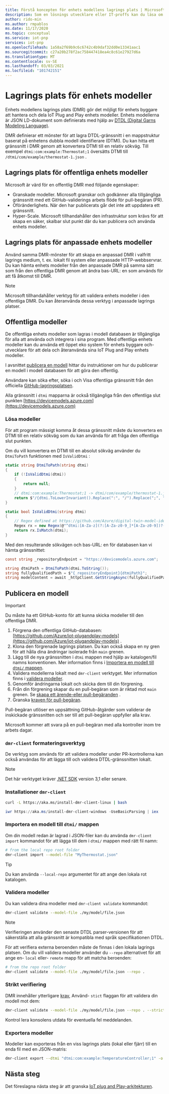 ```yaml
---
title: Förstå koncepten för enhets modellens lagrings plats | Microsoft Docs
description: Som en lösnings utvecklare eller IT-proffs kan du läsa om de grundläggande begreppen för enhets modellens lagrings plats.
author: rido-min
ms.author: rmpablos
ms.date: 11/17/2020
ms.topic: conceptual
ms.service: iot-pnp
services: iot-pnp
ms.openlocfilehash: 1a58a2f69b9c6c6742c4b9daf32dd0e13341aac1
ms.sourcegitcommit: c27a20b278f2ac758447418ea4c8c61e27927d6a
ms.translationtype: MT
ms.contentlocale: sv-SE
ms.lasthandoff: 03/03/2021
ms.locfileid: "101742151"
---
```

# <a name="device-models-repository"></a>Lagrings plats för enhets modeller

Enhets modellens lagrings plats (DMR) gör det möjligt för enhets byggare att hantera och dela IoT Plug and Play enhets modeller. Enhets modellerna är JSON LD-dokument som definierats med hjälp av [DTDL (Digital Garns Modeling Language)](https://github.com/Azure/opendigitaltwins-dtdl/blob/master/DTDL/v2/dtdlv2.md).

DMR definierar ett mönster för att lagra DTDL-gränssnitt i en mappstruktur baserat på enhetens dubbla modell identifierare (DTMI). Du kan hitta ett gränssnitt i DMR genom att konvertera DTMI till en relativ sökväg. Till exempel `dtmi:com:example:Thermostat;1` översätts DTMI till `/dtmi/com/example/thermostat-1.json` .

## <a name="public-device-models-repository"></a>Lagrings plats för offentliga enhets modeller

Microsoft är värd för en offentlig DMR med följande egenskaper:

- Granskade modeller. Microsoft granskar och godkänner alla tillgängliga gränssnitt med ett GitHub-validerings arbets flöde för pull-begäran (PR).
- Oföränderlighets.  När den har publicerats går det inte att uppdatera ett gränssnitt.
- Hyper-Scale. Microsoft tillhandahåller den infrastruktur som krävs för att skapa en säker, skalbar slut punkt där du kan publicera och använda enhets modeller.

## <a name="custom-device-models-repository"></a>Lagrings plats för anpassade enhets modeller

Använd samma DMR-mönster för att skapa en anpassad DMR i valfritt lagrings medium, t. ex. lokalt fil system eller anpassade HTTP-webbservrar. Du kan hämta enhets modeller från den anpassade DMR på samma sätt som från den offentliga DMR genom att ändra bas-URL: en som används för att få åtkomst till DMR.

> [!NOTE]
> Microsoft tillhandahåller verktyg för att validera enhets modeller i den offentliga DMR. Du kan återanvända dessa verktyg i anpassade lagrings platser.

## <a name="public-models"></a>Offentliga modeller

De offentliga enhets modeller som lagras i modell databasen är tillgängliga för alla att använda och integrera i sina program. Med offentliga enhets modeller kan du använda ett öppet eko system för enhets byggare och-utvecklare för att dela och återanvända sina IoT Plug and Play enhets modeller.

I avsnittet [publicera en modell](#publish-a-model) hittar du instruktioner om hur du publicerar en modell i modell databasen för att göra den offentlig.

Användare kan söka efter, söka i och Visa offentliga gränssnitt från den officiella [GitHub-lagringsplatsen](https://github.com/Azure/iot-plugandplay-models).

Alla gränssnitt i `dtmi` mapparna är också tillgängliga från den offentliga slut punkten [https://devicemodels.azure.com](https://devicemodels.azure.com)

### <a name="resolve-models"></a>Lösa modeller

För att program mässigt komma åt dessa gränssnitt måste du konvertera en DTMI till en relativ sökväg som du kan använda för att fråga den offentliga slut punkten.

Om du vill konvertera en DTMI till en absolut sökväg använder du `DtmiToPath` funktionen med `IsValidDtmi` :

```cs
static string DtmiToPath(string dtmi)
{
    if (!IsValidDtmi(dtmi))
    {
        return null;
    }
    // dtmi:com:example:Thermostat;1 -> dtmi/com/example/thermostat-1.json
    return $"/{dtmi.ToLowerInvariant().Replace(":", "/").Replace(";", "-")}.json";
}

static bool IsValidDtmi(string dtmi)
{
    // Regex defined at https://github.com/Azure/digital-twin-model-identifier#validation-regular-expressions
    Regex rx = new Regex(@"^dtmi:[A-Za-z](?:[A-Za-z0-9_]*[A-Za-z0-9])?(?::[A-Za-z](?:[A-Za-z0-9_]*[A-Za-z0-9])?)*;[1-9][0-9]{0,8}$");
    return rx.IsMatch(dtmi);
}
```

Med den resulterande sökvägen och bas-URL: en för databasen kan vi hämta gränssnittet:

```cs
const string _repositoryEndpoint = "https://devicemodels.azure.com";

string dtmiPath = DtmiToPath(dtmi.ToString());
string fullyQualifiedPath = $"{_repositoryEndpoint}{dtmiPath}";
string modelContent = await _httpClient.GetStringAsync(fullyQualifiedPath);
```

## <a name="publish-a-model"></a>Publicera en modell

> [!Important]
> Du måste ha ett GitHub-konto för att kunna skicka modeller till den offentliga DMR.

1. Förgrena den offentliga GitHub-databasen: [https://github.com/Azure/iot-plugandplay-models](https://github.com/Azure/iot-plugandplay-models) .
1. Klona den förgrenade lagrings platsen. Du kan också skapa en ny gren för att hålla dina ändringar isolerade från `main` grenen.
1. Lägg till de nya gränssnitten i `dtmi` mappen med hjälp av katalogen/fil namns konventionen. Mer information finns i [Importera en modell till `dtmi/` mappen](#import-a-model-to-the-dtmi-folder).
1. Validera modellerna lokalt med `dmr-client` verktyget. Mer information finns i [validera modeller](#validate-models).
1. Genomför ändringarna lokalt och skicka dem till din förgrening.
1. Från din förgrening skapar du en pull-begäran som är riktad mot `main` grenen. Se [skapa ett ärende-eller pull-begäranden](https://docs.github.com/free-pro-team@latest/desktop/contributing-and-collaborating-using-github-desktop/creating-an-issue-or-pull-request) .
1. Granska [kraven för pull-begäran](https://github.com/Azure/iot-plugandplay-models/blob/main/pr-reqs.md).

Pull-begäran utlöser en uppsättning GitHub-åtgärder som validerar de inskickade gränssnitten och ser till att pull-begäran uppfyller alla krav.

Microsoft kommer att svara på en pull-begäran med alla kontroller inom tre arbets dagar.

### <a name="dmr-client-tools"></a>`dmr-client` formateringsverktyg

De verktyg som används för att validera modeller under PR-kontrollerna kan också användas för att lägga till och validera DTDL-gränssnitten lokalt.

> [!NOTE]
> Det här verktyget kräver [.NET SDK](https://dotnet.microsoft.com/download) version 3,1 eller senare.

### <a name="install-dmr-client"></a>Installationer `dmr-client`

```bash
curl -L https://aka.ms/install-dmr-client-linux | bash
```

```powershell
iwr https://aka.ms/install-dmr-client-windows -UseBasicParsing | iex
```

### <a name="import-a-model-to-the-dtmi-folder"></a>Importera en modell till `dtmi/` mappen

Om din modell redan är lagrad i JSON-filer kan du använda `dmr-client import` kommandot för att lägga till dem i `dtmi/` mappen med rätt fil namn:

```bash
# from the local repo root folder
dmr-client import --model-file "MyThermostat.json"
```

> [!TIP]
> Du kan använda `--local-repo` argumentet för att ange den lokala rot katalogen.

### <a name="validate-models"></a>Validera modeller

Du kan validera dina modeller med `dmr-client validate` kommandot:

```bash
dmr-client validate --model-file ./my/model/file.json
```

> [!NOTE]
> Verifieringen använder den senaste DTDL parser-versionen för att säkerställa att alla gränssnitt är kompatibla med språk specifikationen DTDL.

För att verifiera externa beroenden måste de finnas i den lokala lagrings platsen. Om du vill validera modeller använder du `--repo` alternativet för att ange en- `local` eller- `remote` mapp för att matcha beroenden:

```bash
# from the repo root folder
dmr-client validate --model-file ./my/model/file.json --repo .
```

### <a name="strict-validation"></a>Strikt verifiering

DMR innehåller ytterligare [krav](https://github.com/Azure/iot-plugandplay-models/blob/main/pr-reqs.md), Använd- `stict` flaggan för att validera din modell mot dem:

```bash
dmr-client validate --model-file ./my/model/file.json --repo . --strict true
```

Kontrol lera konsolens utdata för eventuella fel meddelanden.

### <a name="export-models"></a>Exportera modeller

Modeller kan exporteras från en viss lagrings plats (lokal eller fjärr) till en enda fil med en JSON-matris:

```bash
dmr-client export --dtmi "dtmi:com:example:TemperatureController;1" -o TemperatureController.expanded.json
```

## <a name="next-steps"></a>Nästa steg

Det föreslagna nästa steg är att granska [IoT plug and Play-arkitekturen](concepts-architecture.md).
